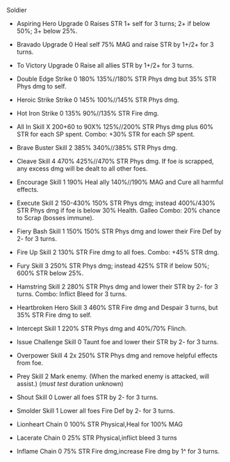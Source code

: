 Soldier
- Aspiring Hero	Upgrade	0		Raises STR 1+ self for 3 turns; 2+ if  below 50%; 3+ below 25%.
- Bravado	Upgrade	0		Heal self 75% MAG and raise STR by 1+/2+ for 3 turns.
- To Victory	Upgrade	0		Raise all allies STR by 1+/2+ for 3 turns.

- Double Edge	Strike	0	180%	135%//180% STR Phys dmg but 35% STR Phys dmg to self.
- Heroic Strike	Strike	0	145%	100%//145% STR Phys dmg.
- Hot Iron	Strike	0	135%	90%//135% STR Fire dmg.

- All In	Skill	X	200+60 to 90X%	125%//200% STR Phys dmg plus 60% STR for each SP spent. Combo: +30% STR for each SP spent.
- Brave Buster	Skill	2	385%	340%//385% STR Phys dmg.
- Cleave	Skill	4	470%	425%//470% STR Phys dmg. If foe is scrapped, any excess dmg will be dealt to all other foes.
- Encourage	Skill	1	190%	Heal ally 140%//190% MAG and Cure all harmful effects.
- Execute	Skill	2	150-430%	150% STR Phys dmg; instead 400%/430% STR Phys dmg if foe is below 30% Health. Galleo Combo: 20% chance to Scrap (bosses immune).
- Fiery Bash	Skill	1	150%	150% STR Phys dmg and lower their Fire Def by 2- for 3 turns.
- Fire Up	Skill	2		130% STR Fire dmg to all foes. Combo: +45% STR dmg.
- Fury	Skill	3		250% STR Phys dmg; instead 425% STR if below 50%; 600% STR below 25%.
- Hamstring	Skill	2		280% STR Phys dmg and lower their STR by 2- for 3 turns. Combo: Inflict Bleed for 3 turns.
- Heartbroken Hero	Skill	3		460% STR Fire dmg and Despair 3 turns, but 35% STR Fire dmg to self.
- Intercept	Skill	1		220% STR Phys dmg and 40%/70% Flinch.
- 	Issue Challenge	Skill	0		Taunt foe and lower their STR by 2- for 3 turns.
- 	Overpower	Skill	4		2x 250% STR Phys dmg and remove helpful effects from foe.
- 	Prey Skill	2		Mark enemy. (When the marked enemy is attacked,  will assist.) (*must test* duration unknown)
- 	Shout	Skill	0		Lower all foes STR by 2- for 3 turns.
- 	Smolder	Skill	1		Lower all foes Fire Def by 2- for 3 turns.

- 	Lionheart	Chain	0		100% STR Physical,Heal for 100% MAG
- 	Lacerate	Chain	0		25% STR Physical,inflict bleed 3 turns
- 	Inflame	Chain	0		75% STR Fire dmg,increase Fire dmg by 1^ for 3 turns.